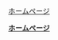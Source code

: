 [ホームページ](https://foryzen.github.io/main/)

<a href="https://foryzen.github.io/main/" style="font-weight:bold;">ホームページ</a>
